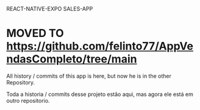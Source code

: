 REACT-NATIVE-EXPO SALES-APP

# MOVED TO https://github.com/felinto77/AppVendasCompleto/tree/main

All history / commits of this app is here, but now he is in the other Repository.

Toda a historia / commits desse projeto estâo aqui, mas agora ele está em outro repositorio.
